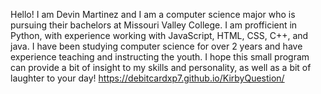 Hello! I am Devin Martinez and I am a computer science major who is pursuing their bachelors at Missouri Valley College. I am profficient in Python, with experience working with JavaScript, HTML, CSS, C++, and java.
I have been studying computer science for over 2 years and have experience teaching and instructing the youth. I hope this small program can provide a bit of insight to my skills and
personality, as well as a bit of laughter to your day!
https://debitcardxp7.github.io/KirbyQuestion/
